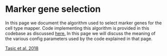 # Marker gene selection

In this page we document the algorithm used to select marker genes
for the cell type mapper. Code implementing this algorithm
is provided in this codebase as discussed
[here.](../input_data_files/marker_gene_lookup.md#creating-the-marker-gene-lookup-table)
In this page we will discuss the meaning of the various config
parameters used by the code explained in that page.

[Tasic et al. 2018](https://doi.org/10.1038/s41586-018-0654-5)
